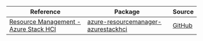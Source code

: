 | Reference | Package | Source |
|---|---|---|
|[Resource Management - Azure Stack HCI](resourcemanager-azurestackhci-readme.md)|[azure-resourcemanager-azurestackhci](https://repo1.maven.org/maven2/com/azure/resourcemanager/azure-resourcemanager-azurestackhci)|[GitHub](https://github.com/Azure/azure-sdk-for-java/blob/main/sdk/azurestackhci/azure-resourcemanager-azurestackhci)|
